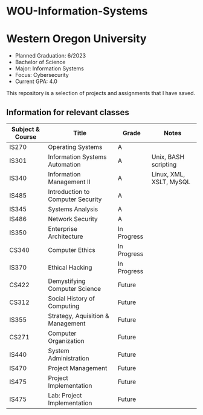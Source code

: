# WOU-Information-Systems

# Western Oregon University
- Planned Graduation: 6/2023
- Bachelor of Science
- Major: Information Systems
- Focus: Cybersecurity
- Current GPA: 4.0

This repository is a selection of projects and assignments that I have saved.

## Information for relevant classes
| **Subject & Course** | **Title** | **Grade** | **Notes** |
| -------------------- | --------- | --------- | --------- |
| IS270 | Operating Systems | A |  |
| IS301 | Information Systems Automation | A | Unix, BASH scripting |
| IS340 | Information Management II | A | Linux, XML, XSLT, MySQL |
| IS485 | Introduction to Computer Security | A |  |
| IS345 | Systems Analysis | A |  |
| IS486 | Network Security | A |  |
| IS350 | Enterprise Architecture | In Progress |  |
| CS340 | Computer Ethics | In Progress |  |
| IS370 | Ethical Hacking | In Progress |  |
| CS422 | Demystifying Computer Science | Future |  |
| CS312 | Social History of Computing | Future |  |
| IS355 | Strategy, Aquisition & Management | Future |  |
| CS271 | Computer Organization | Future |  |
| IS440 | System Administration | Future |  |
| IS470 | Project Management | Future |  |
| IS475 | Project Implementation | Future |  |
| IS475 | Lab: Project Implementation | Future |  |
